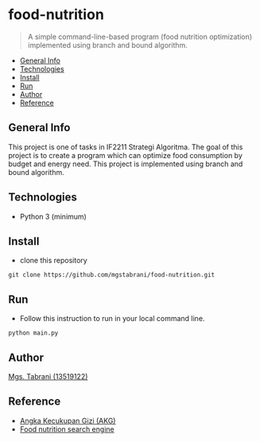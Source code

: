 # food-nutrition
> A simple command-line-based program (food nutrition optimization) implemented using branch and bound algorithm.

 - [General Info](#General-Info)
 - [Technologies](#Technologies)
 - [Install](#Install)
 - [Run](#Run)
 - [Author](#Author)
 - [Reference](#Reference)
 
## General Info
This project is one of tasks in IF2211 Strategi Algoritma. The goal of this project is to create a program which can optimize food consumption by budget and energy need. This project is implemented using branch and bound algorithm.

## Technologies
* Python 3 (minimum)

## Install
- clone this repository
```
git clone https://github.com/mgstabrani/food-nutrition.git
```

## Run
- Follow this instruction to run in your local command line.
```
python main.py
```

## Author
[Mgs. Tabrani (13519122)](https://github.com/mgstabrani)

## Reference
- [Angka Kecukupan Gizi (AKG)](http://hukor.kemkes.go.id/uploads/produk_hukum/PMK_No__28_Th_2019_ttg_Angka_Kecukupan_Gizi_Yang_Dianjurkan_Untuk_Masyarakat_Indonesia.pdf)
- [Food nutrition search engine](https://nilaigizi.com/)
